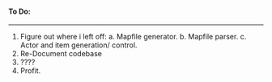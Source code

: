 #### To Do:
--------
1. Figure out where i left off:
  a. Mapfile generator.
  b. Mapfile parser.
  c. Actor and item  generation/ control.
2. Re-Document codebase
3. ????
4. Profit. 